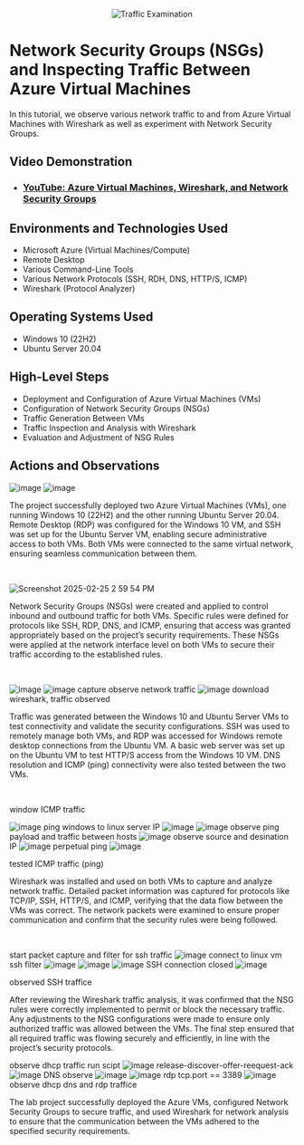 <p align="center">
<img src="https://i.imgur.com/Ua7udoS.png" alt="Traffic Examination"/>
</p>

<h1>Network Security Groups (NSGs) and Inspecting Traffic Between Azure Virtual Machines</h1>
In this tutorial, we observe various network traffic to and from Azure Virtual Machines with Wireshark as well as experiment with Network Security Groups. <br />


<h2>Video Demonstration</h2>

- ### [YouTube: Azure Virtual Machines, Wireshark, and Network Security Groups](https://www.youtube.com)

<h2>Environments and Technologies Used</h2>

- Microsoft Azure (Virtual Machines/Compute)
- Remote Desktop
- Various Command-Line Tools
- Various Network Protocols (SSH, RDH, DNS, HTTP/S, ICMP)
- Wireshark (Protocol Analyzer)

<h2>Operating Systems Used </h2>

- Windows 10 (22H2)
- Ubuntu Server 20.04

<h2>High-Level Steps</h2>

- Deployment and Configuration of Azure Virtual Machines (VMs)
- Configuration of Network Security Groups (NSGs)
- Traffic Generation Between VMs
- Traffic Inspection and Analysis with Wireshark
- Evaluation and Adjustment of NSG Rules

<h2>Actions and Observations</h2>

<p>

  

</p>
<p>

![image](https://github.com/user-attachments/assets/1ac38b9f-cb1f-4bb7-a8be-62c90aa38f54)
![image](https://github.com/user-attachments/assets/b5bfe402-fced-4971-8f1a-9de4f1657b16)

The project successfully deployed two Azure Virtual Machines (VMs), one running Windows 10 (22H2) and the other running Ubuntu Server 20.04. Remote Desktop (RDP) was configured for the Windows 10 VM, and SSH was set up for the Ubuntu Server VM, enabling secure administrative access to both VMs. Both VMs were connected to the same virtual network, ensuring seamless communication between them.
</p>
<br />

<p>

![Screenshot 2025-02-25 2 59 54 PM](https://github.com/user-attachments/assets/e1051019-955b-436f-9b52-42dfdabc801f)

</p>
<p>
Network Security Groups (NSGs) were created and applied to control inbound and outbound traffic for both VMs. Specific rules were defined for protocols like SSH, RDP, DNS, and ICMP, ensuring that access was granted appropriately based on the project’s security requirements. These NSGs were applied at the network interface level on both VMs to secure their traffic according to the established rules.
</p>
<br />

<p>

![image](https://github.com/user-attachments/assets/8d8bd0b7-a83e-42c7-ad7b-827306af09af)
![image](https://github.com/user-attachments/assets/0d0c16a7-4d74-4e9c-a754-edaeaedd0710)
capture observe network traffic
![image](https://github.com/user-attachments/assets/890654e2-2947-41c4-ada9-61fb7d2f723c)
download wireshark, traffic observed
</p>
<p>
Traffic was generated between the Windows 10 and Ubuntu Server VMs to test connectivity and validate the security configurations. SSH was used to remotely manage both VMs, and RDP was accessed for Windows remote desktop connections from the Ubuntu VM. A basic web server was set up on the Ubuntu VM to test HTTP/S access from the Windows 10 VM. DNS resolution and ICMP (ping) connectivity were also tested between the two VMs.
</p>
<br />

<p>
window ICMP traffic
  
![image](https://github.com/user-attachments/assets/3ca9ae4d-40c0-4a01-8711-27bde450c709)
ping windows to linux server IP
![image](https://github.com/user-attachments/assets/4dce6460-50d1-4585-878e-5f38feff6499)
![image](https://github.com/user-attachments/assets/3957c179-2b4c-4f96-b7b3-af0ba4667fb7)
observe ping payload and traffic between hosts
![image](https://github.com/user-attachments/assets/da688141-ecc0-4926-bb9f-efbdcc459fb1)
observe source and desination IP
![image](https://github.com/user-attachments/assets/6c359dd5-c658-4754-8898-d7d2faf13be1)
perpetual ping 
![image](https://github.com/user-attachments/assets/4830c1d1-81d8-4049-9ca9-25f9f9fbce99)

tested ICMP traffic (ping)
</p>
<p>
Wireshark was installed and used on both VMs to capture and analyze network traffic. Detailed packet information was captured for protocols like TCP/IP, SSH, HTTP/S, and ICMP, verifying that the data flow between the VMs was correct. The network packets were examined to ensure proper communication and confirm that the security rules were being followed.
</p>
<br />
<p>

start packet capture and filter for ssh traffic
![image](https://github.com/user-attachments/assets/92df24ec-3e94-4cfc-a51c-58f3af561135)
connect to linux vm ssh filter 
![image](https://github.com/user-attachments/assets/accdfbc4-31a1-42b7-9c9e-73d872216e12)
![image](https://github.com/user-attachments/assets/724795e4-c949-4e37-94a5-6bb4356a934a)
![image](https://github.com/user-attachments/assets/07c3be5f-408c-4c13-b63b-40ca4bbc1a4b)
SSH connection closed
![image](https://github.com/user-attachments/assets/84f23c09-78ec-4484-a005-7c2b735d4cf4)

observed SSH traffice
</p>
<p>
After reviewing the Wireshark traffic analysis, it was confirmed that the NSG rules were correctly implemented to permit or block the necessary traffic. Any adjustments to the NSG configurations were made to ensure only authorized traffic was allowed between the VMs. The final step ensured that all required traffic was flowing securely and efficiently, in line with the project’s security protocols.
</p>
<p>
  
observe dhcp traffic
run scipt
![image](https://github.com/user-attachments/assets/c14cbe16-9703-45a7-aeb1-c6f98e83c12f)
release-discover-offer-reequest-ack
![image](https://github.com/user-attachments/assets/c9b786e8-e07a-4434-805d-4ae53a9e8ac8)
DNS observe
![image](https://github.com/user-attachments/assets/4823a644-8cd6-46ef-b720-7efdb7028f63)
![image](https://github.com/user-attachments/assets/6315eac7-487e-4a0a-8450-23b4373540c6)
rdp tcp.port == 3389
![image](https://github.com/user-attachments/assets/877b2320-f4d5-46c7-b0a7-b934ef4128de)
 observe dhcp dns and rdp traffice 
</p>
The lab project successfully deployed the Azure VMs, configured Network Security Groups to secure traffic, and used Wireshark for network analysis to ensure that the communication between the VMs adhered to the specified security requirements.
</p>
<br />
<p>

